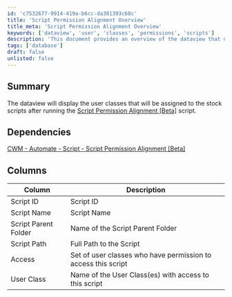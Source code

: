 ```yaml
---
id: 'c7532677-9914-419a-b6cc-da381393c68c'
title: 'Script Permission Alignment Overview'
title_meta: 'Script Permission Alignment Overview'
keywords: ['dataview', 'user', 'classes', 'permissions', 'scripts']
description: 'This document provides an overview of the dataview that displays user classes assigned to stock scripts after executing the Script Permission Alignment [Beta] script. It details the dependencies and the columns included in the dataview, offering insights into script access and user class permissions.'
tags: ['database']
draft: false
unlisted: false
---
```


## Summary

The dataview will display the user classes that will be assigned to the stock scripts after running the [Script Permission Alignment [Beta]](https://proval.itglue.com/DOC-5078775-16760857) script.

## Dependencies

[CWM - Automate - Script - Script Permission Alignment [Beta]](https://proval.itglue.com/DOC-5078775-16760857)

## Columns

| Column                     | Description                                           |
|---------------------------|-------------------------------------------------------|
| Script ID                 | Script ID                                            |
| Script Name               | Script Name                                          |
| Script Parent Folder      | Name of the Script Parent Folder                     |
| Script Path               | Full Path to the Script                              |
| Access                    | Set of user classes who have permission to access this script |
| User Class                | Name of the User Class(es) with access to this script |

